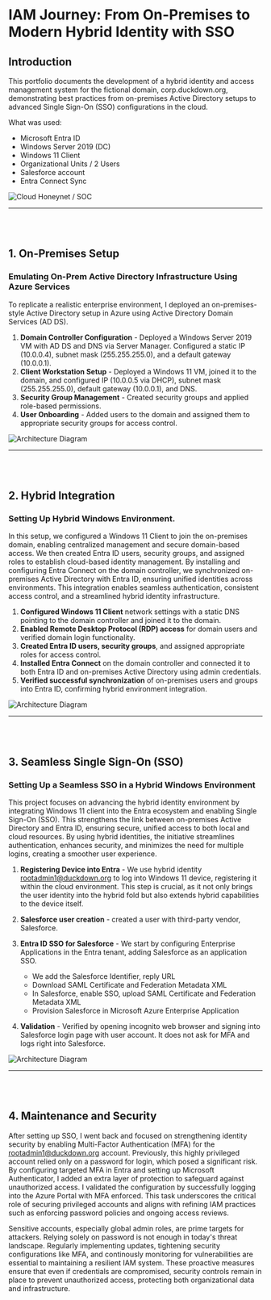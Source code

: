 # IAM Journey: From On-Premises to Modern Hybrid Identity with SSO
## Introduction

This portfolio documents the development of a hybrid identity and access management system for the fictional domain, corp.duckdown.org, demonstrating best practices from on-premises Active Directory setups to advanced Single Sign-On (SSO) configurations in the cloud.

What was used:
- Microsoft Entra ID
- Windows Server 2019 (DC)
- Windows 11 Client
- Organizational Units / 2 Users
- Salesforce account
- Entra Connect Sync
  
![Cloud Honeynet / SOC](https://i.imgur.com/1fD8G4I.png)


---

<br><br>



## 1. On-Premises Setup
### **Emulating On-Prem Active Directory Infrastructure Using Azure Services**

To replicate a realistic enterprise environment, I deployed an on-premises-style Active Directory setup in Azure using Active Directory Domain Services (AD DS).

1. **Domain Controller Configuration** - Deployed a Windows Server 2019 VM with AD DS and DNS via Server Manager.  Configured a static IP (10.0.0.4), subnet mask (255.255.255.0), and a default gateway (10.0.0.1).
2. **Client Workstation Setup** - Deployed a Windows 11 VM, joined it to the domain, and configured IP (10.0.0.5 via DHCP), subnet mask (255.255.255.0), default gateway (10.0.0.1), and DNS.
3. **Security Group Management** - Created security groups and applied role-based permissions.
4. **User Onboarding** - Added users to the domain and assigned them to appropriate security groups for access control.


![Architecture Diagram](https://i.imgur.com/1pF3nGN.png)

---


<br><br>

## 2. Hybrid Integration
### **Setting Up Hybrid Windows Environment.**

In this setup, we configured a Windows 11 Client to join the on-premises domain, enabling centralized management and secure domain-based access. We then created Entra ID users, security groups, and assigned roles to establish cloud-based identity management. By installing and configuring Entra Connect on the domain controller, we synchronized on-premises Active Directory with Entra ID, ensuring unified identities across environments. This integration enables seamless authentication, consistent access control, and a streamlined hybrid identity infrastructure.

1. **Configured Windows 11 Client** network settings with a static DNS pointing to the domain controller and joined it to the domain.
2. **Enabled Remote Desktop Protocol (RDP) access** for domain users and verified domain login functionality.
3. **Created Entra ID users, security groups**, and assigned appropriate roles for access control.
4. **Installed Entra Connect** on the domain controller and connected it to both Entra ID and on-premises Active Directory using admin credentials.
5. **Verified successful synchronization** of on-premises users and groups into Entra ID, confirming hybrid environment integration.

![Architecture Diagram](https://i.imgur.com/AHfGsXu.png)

---

<br><br>

## 3. Seamless Single Sign-On (SSO)
### **Setting Up a Seamless SSO in a Hybrid Windows Environment**

This project focuses on advancing the hybrid identity environment by integrating Windows 11 client into the Entra ecosystem and enabling Single Sign-On (SSO).  This strengthens the link between on-premises Active Directory and Entra ID, ensuring secure, unified access to both local and cloud resources.  By using hybrid identities, the initiative streamlines authentication, enhances security, and minimizes the need for multiple logins, creating a smoother user experience.

1. **Registering Device into Entra** - We use hybrid identity [rootadmin1@duckdown.org](mailto:rootadmin1@duckdown.org) to log into Windows 11 device, registering it within the cloud environment.  This step is crucial, as it not only brings the user identity into the hybrid fold but also extends hybrid capabilities to the device itself.
2. **Salesforce user creation** - created a user with third-party vendor, Salesforce.
3. **Entra ID SSO for Salesforce** - We start by configuring Enterprise Applications in the Entra tenant, adding Salesforce as an application SSO.
   
    - We add the Salesforce Identifier, reply URL
    - Download SAML Certificate and Federation Metadata XML
    - In Salesforce, enable SSO, upload SAML Certificate and Federation Metadata XML
    - Provision Salesforce in Microsoft Azure Enterprise Application
      
5. **Validation** - Verified by opening incognito web browser and signing into Salesforce login page with user account.  It does not ask for MFA and logs right into Salesforce.

![Architecture Diagram](https://i.imgur.com/1fD8G4I.png)

---

<br><br>


## 4. Maintenance and Security

After setting up SSO, I went back and focused on strengthening identity security by enabling Multi-Factor Authentication (MFA) for the rootadmin1@duckdown.org account.  Previously, this highly privileged account relied only on a password for login, which posed a significant risk.  By configuring targeted MFA in Entra and setting up Microsoft Authenticator, I added an extra layer of protection to safeguard against unauthorized access.  I validated the configuration by successfully logging into the Azure Portal with MFA enforced.  This task underscores the critical role of securing privileged accounts and aligns with refining IAM practices such as enforcing password policies and ongoing access reviews.

Sensitive accounts, especially global admin roles, are prime targets for attackers.  Relying solely on password is not enough in today's threat landscape.  Regularly implementing updates, tightening security configurations like MFA, and continously monitoring for vulnerabilities are essential to maintaining a resilient IAM system.  These proactive measures ensure that even if credentials are compromised, security controls remain in place to prevent unauthorized access, protecting both organizational data and infrastructure.

